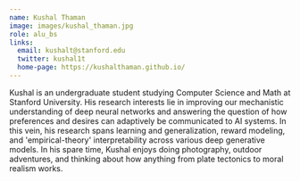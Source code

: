 ```yaml
---
name: Kushal Thaman
image: images/kushal_thaman.jpg
role: alu_bs
links:
  email: kushalt@stanford.edu
  twitter: kushal1t
  home-page: https://kushalthaman.github.io/ 
---
```


Kushal is an undergraduate student studying Computer Science and Math at Stanford University. His research interests lie in improving our mechanistic understanding of deep neural networks and answering the question of how preferences and desires can adaptively be communicated to AI systems. In this vein, his research spans learning and generalization, reward modeling, and 'empirical-theory' interpretability across various deep generative models. In his spare time, Kushal enjoys doing photography, outdoor adventures, and thinking about how anything from plate tectonics to moral realism works.
